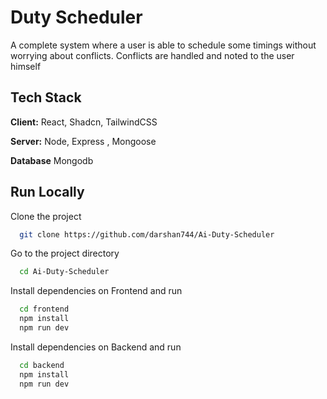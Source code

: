 

# Duty Scheduler

A complete system where a user is able to schedule some timings without worrying about conflicts. Conflicts are handled and noted to the user himself


## Tech Stack

**Client:** React, Shadcn, TailwindCSS

**Server:** Node, Express , Mongoose

**Database** Mongodb


## Run Locally

Clone the project

```bash
  git clone https://github.com/darshan744/Ai-Duty-Scheduler
```

Go to the project directory

```bash
  cd Ai-Duty-Scheduler
```

Install dependencies on Frontend and run

```bash
  cd frontend
  npm install
  npm run dev
```

Install dependencies on Backend and run
```bash
  cd backend
  npm install
  npm run dev
```
